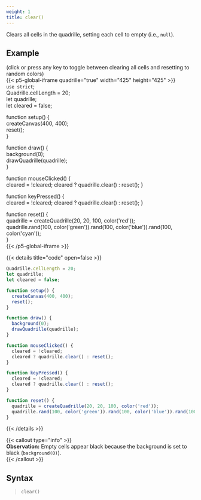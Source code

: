 ```yaml
---
weight: 1  
title: clear()  
---
```


Clears all cells in the quadrille, setting each cell to empty (i.e., `null`).

## Example

(click or press any key to toggle between clearing all cells and resetting to random colors)\
{{< p5-global-iframe quadrille="true" width="425" height="425" >}}  
`use strict`;  
Quadrille.cellLength = 20;  
let quadrille;  
let cleared = false;  

function setup() {  
  createCanvas(400, 400);  
  reset();  
}  

function draw() {  
  background(0);  
  drawQuadrille(quadrille);  
}  

function mouseClicked() {  
  cleared = !cleared;
  cleared ? quadrille.clear() : reset();
}

function keyPressed() {  
  cleared = !cleared;
  cleared ? quadrille.clear() : reset();
}  

function reset() {  
  quadrille = createQuadrille(20, 20, 100, color('red'));  
  quadrille.rand(100, color('green')).rand(100, color('blue')).rand(100, color('cyan'));  
}  
{{< /p5-global-iframe >}}  

{{< details title="code" open=false >}}  
```js  
Quadrille.cellLength = 20;  
let quadrille;  
let cleared = false;  

function setup() {  
  createCanvas(400, 400);  
  reset();  
}  

function draw() {  
  background(0);  
  drawQuadrille(quadrille);  
}  

function mouseClicked() {  
  cleared = !cleared;
  cleared ? quadrille.clear() : reset();
}  

function keyPressed() {  
  cleared = !cleared;
  cleared ? quadrille.clear() : reset();
}

function reset() {  
  quadrille = createQuadrille(20, 20, 100, color('red'));  
  quadrille.rand(100, color('green')).rand(100, color('blue')).rand(100, color('cyan'));  
}  
```  
{{< /details >}}  

{{< callout type="info" >}}  
**Observation:** Empty cells appear black because the background is set to black (`background(0)`).  
{{< /callout >}}  

## Syntax  

> `clear()`